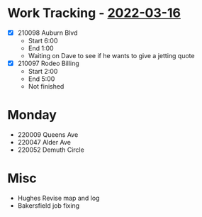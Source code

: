 # Work Tracking - [2022-03-16](2022-03-16.md)
- [x] 210098 Auburn Blvd
	- Start 6:00
	- End 1:00
	- Waiting on Dave to see if he wants to give a jetting quote
- [x] 210097 Rodeo Billing
	- Start 2:00
	- End 5:00
	- Not finished

# Monday
-  220009 Queens Ave
-  220047 Alder Ave
-  220052 Demuth Circle

# Misc
-  Hughes Revise map and log
-  Bakersfield job fixing